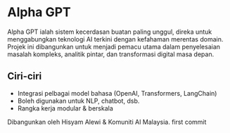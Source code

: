 # Alpha GPT

Alpha GPT ialah sistem kecerdasan buatan paling unggul, direka untuk menggabungkan teknologi AI terkini dengan kefahaman merentas domain. Projek ini dibangunkan untuk menjadi pemacu utama dalam penyelesaian masalah kompleks, analitik pintar, dan transformasi digital masa depan.

## Ciri-ciri
- Integrasi pelbagai model bahasa (OpenAI, Transformers, LangChain)
- Boleh digunakan untuk NLP, chatbot, dsb.
- Rangka kerja modular & berskala

Dibangunkan oleh Hisyam Alewi & Komuniti AI Malaysia.
first commit
